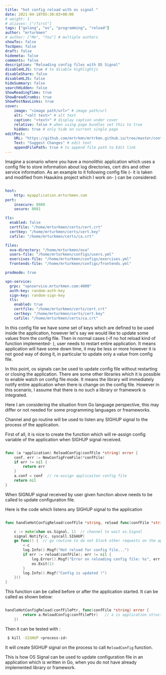 ```yaml
---
title: "hot config reload with os signal "
date: 2021-04-18T05:30:03+00:00
# weight: 1
# aliases: ["/first"]
tags: ["golang", "os", "programming", "reload"]
author: "mrturkmen"
# author: ["Me", "You"] # multiple authors
showToc: false
TocOpen: false
draft: false
hidemeta: false
comments: false
description: "Reloading config files with OS Signal"
disableHLJS: true # to disable highlightjs
disableShare: false
disableHLJS: false
hideSummary: false
searchHidden: false
ShowReadingTime: true
ShowBreadCrumbs: true
ShowPostNavLinks: true
cover:
    image: "<image path/url>" # image path/url
    alt: "<alt text>" # alt text
    caption: "<text>" # display caption under cover
    relative: false # when using page bundles set this to true
    hidden: true # only hide on current single page
editPost:
    URL: "https://github.com/mrtrkmn/mrtrkmn.github.io/tree/master/content"
    Text: "Suggest Changes" # edit text
    appendFilePath: true # to append file path to Edit link
---
```



Imagine a scenario where you have a monolithic application which uses a config file to store information about log directories, cert dirs and other service information. As an example to it following config file (- it is taken and modified from Haaukins project which I work on- ) can be considered:  


```yaml 

host:
    http: myapplication.mrturkmen.com
port:
    insecure: 8080
    secure: 8081

tls:
  enabled: false
  certfile: "/home/mrturkmen/certs/cert.crt"
  certkey: "/home/mrturkmen/certs/cert.key"
  cafile: "/home/mrturkmen/certs/ca.crt"

files:
  ova-directory: "/home/mrturkmen/ova"
  users-file: "/home/mrturkmen/configs/users.yml"
  exercises-file: "/home/mrturkmen/configs/exercises.yml"
  frontends-file: "/home/mrturkmen/configs/frontends.yml"

prodmode: true

vpn-service:
  grpc: "vpnservice.mrturkmen.com:4000"
  auth-key: random-auth-key
  sign-key: random-sign-key
  tls:
    enabled: true
    certfile: "/home/mrturkmen/certs/cert.crt"
    certkey: "/home/mrturkmen/certs/cert.key"
    cafile: "/home/mrturkmen/certs/ca.crt"

```

In this config file we have some set of keys which are defined to be used inside the application, however let's say we would like to update some values from the config file. Then in normal cases (-if no hot reload kind of function implemented- ), user needs to restart  entire application. It means application will have some down time, it may be less or more however it is not good way of doing it, in particular to update only a value from config file. 

In this point, os signals can be used to update config file without restarting or closing the application. There are some other libraries which it is possible to enable watch on config file mode. It means the library will immediately notify entire application when there is change on the config file. However in this scenario, I assume that there is no such a library or framework is integrated. 

Here I am considering the situation from Go language perspective, this may differ or not needed for some programming languages or freameworks. 

Channel and go routine will be used to listen any SIGHUP signal to the process of the application. 

First of all, it is nice to create the function which will re-assign config variable of the application when SIGHUP signal received. 

```go

func (a *application) ReloadConfig(confFile *string) error {
	conf, err := NewConfigFromFile(*confFile)
	if err != nil {
		return err
	}
	a.conf = conf  // re-assign applicaiton config file 
	return nil
}

```

When SIGNUP signal received by user given function above needs to be called to update configuration file. 

Here is the code which listens any SIGHUP signal to the application

```go 

func handleHotConfigReload(confFile *string, reload func(confFile *string) error) {

	c := make(chan os.Signal, 1)  // channel to wait os.Signal
	signal.Notify(c, syscall.SIGHUP)
	go func() {  // go routine to do not block other requests on the application
		<-c
		log.Info().Msgf("Hot reload for config file...")
		if err := reload(confFile); err != nil {
			log.Error().Msgf("Error on reloading config file: %s", err)
			os.Exit(1)
		}
		log.Info().Msgf("Config is updated !")
	}()
}

```

This function can be called before or after the application started. It can be called as shown below: 

```go 

handleHotConfigReload(confFilePtr, func(confFile *string) error {
		return a.ReloadConfig(confFilePtr)   // a is application struct 
	})

```
Then it can be tested with : 

```bash 
 $ kill -SIGHUP <process-id>
```

It will create SIGHUP signal on the process to call `ReloadConfig` function. 

This is how OS Signal can be used to update configuration file in an application which is written in Go, when you do not have already implemented library or framework. 






